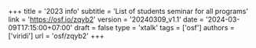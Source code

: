 +++
title = '2023 info'
subtitle = 'List of students seminar for all programs'
link = 'https://osf.io/zqyb2'
version = '20240309_v1.1'
date = '2024-03-09T17:15:00+07:00'
draft = false
type = 'xtalk'
tags = ['osf']
authors = ['viridi']
url = 'osf/zqyb2'
+++
<!--more-->

